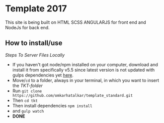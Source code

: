 # Template 2017

This site is being built on HTML SCSS ANGULARJS for front end and NodeJs for back end.

## How to install/use

*Steps To Server Files Locally*

* If you haven't got node/npm installed on your computer, download and install it from specifically v5.5 since latest version is not updated with gulps dependencies yet [here](https://nodejs.org/download/release/v5.5.0/).
* Move/`cd` to a folder, always in your terminal, in which you want to insert the *TKT-folder*
* Run `git clone https://github.com/omkarhatalkar/template_standard.git`
* Then `cd tkt`
* Then install dependencies `npm install`
* and `gulp watch`
* **DONE**